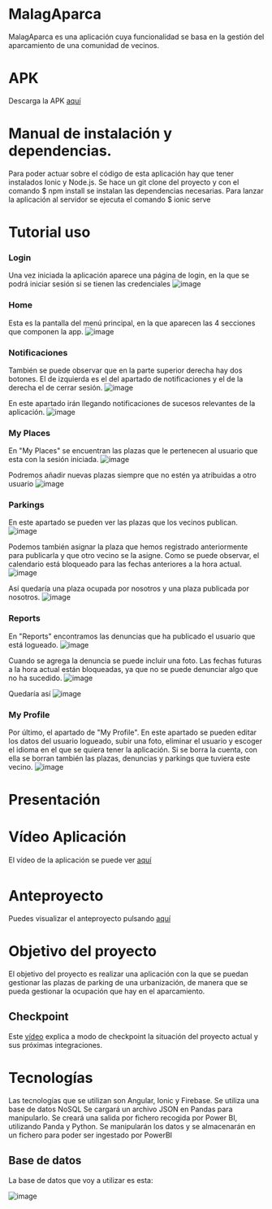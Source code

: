 # MalagAparca
MalagAparca es una aplicación cuya funcionalidad se basa en la gestión del aparcamiento de una comunidad de vecinos.

# APK
Descarga la APK [aquí](https://drive.google.com/file/d/1LEWmO7UUG2aIfLN5RnxTLxkPvpzd3JO8/view?usp=drive_link)


# Manual de instalación y dependencias.
Para poder actuar sobre el código de esta aplicación hay que tener instalados Ionic y Node.js. 
Se hace un git clone del proyecto y con el comando $ npm install se instalan las dependencias necesarias. 
Para lanzar la aplicación al servidor se ejecuta el comando $ ionic serve

# Tutorial uso

### Login
Una vez iniciada la aplicación aparece una página de login, en la que se podrá iniciar sesión si se tienen las credenciales 
![image](https://github.com/diegorodrii/MalagAparca/assets/91873618/2a2c1ad1-4937-4107-94d7-3319f1dfa5b6)

### Home
Esta es la pantalla del menú principal, en la que aparecen las 4 secciones que componen la app.
![image](https://github.com/diegorodrii/MalagAparca/assets/91873618/b80eec0d-8b98-4bd4-8f3c-82471d80cb32)

### Notificaciones
También se puede observar que en la parte superior derecha hay dos botones. El de izquierda es el del apartado de notificaciones y el de la derecha el de cerrar sesión. 
![image](https://github.com/diegorodrii/MalagAparca/assets/91873618/db55bb82-aa8d-4a89-a4b9-dfac18a4c198)

En este apartado irán llegando notificaciones de sucesos relevantes de la aplicación.
![image](https://github.com/diegorodrii/MalagAparca/assets/91873618/9bdefd70-47bb-46a3-8531-1771507e0018)

### My Places 
En "My Places" se encuentran las plazas que le pertenecen al usuario que esta con la sesión iniciada. 
![image](https://github.com/diegorodrii/MalagAparca/assets/91873618/afe3f7cd-c07e-4dfc-8c90-777f2a0fa206)

Podremos añadir nuevas plazas siempre que no estén ya atribuidas a otro usuario 
![image](https://github.com/diegorodrii/MalagAparca/assets/91873618/ab0e848e-5277-499a-8406-e52e4fcb7f4e)


### Parkings 
En este apartado se pueden ver las plazas que los vecinos publican. 
![image](https://github.com/diegorodrii/MalagAparca/assets/91873618/46f3a1a5-c0a5-42d7-b5d9-083d5f9cdfc4)

Podemos también asignar la plaza que hemos registrado anteriormente para publicarla y que otro vecino se la asigne. Como se puede observar, el calendario está bloqueado para las fechas anteriores a la hora actual.
![image](https://github.com/diegorodrii/MalagAparca/assets/91873618/ba01a9ee-16c1-4aae-a351-b84926fba270)

Así quedaría una plaza ocupada por nosotros y una plaza publicada por nosotros.
![image](https://github.com/diegorodrii/MalagAparca/assets/91873618/ebbecc57-dc57-481e-a191-62f380775bed)

### Reports
En "Reports" encontramos las denuncias que ha publicado el usuario que está logueado. 
![image](https://github.com/diegorodrii/MalagAparca/assets/91873618/4b518943-5344-4921-af1d-3e56b58ee01e)

Cuando se agrega la denuncia se puede incluir una foto. Las fechas futuras a la hora actual están bloqueadas, ya que no se puede denunciar algo que no ha sucedido.
![image](https://github.com/diegorodrii/MalagAparca/assets/91873618/ca03afc4-6ab8-4dc5-b498-4c789add08f6)

Quedaría así
![image](https://github.com/diegorodrii/MalagAparca/assets/91873618/b3d3edf9-4dbe-4519-8261-cba6f4c6698c)

### My Profile
Por último, el apartado de "My Profile". En este apartado se pueden editar los datos del usuario logueado, subir una foto, eliminar el usuario y escoger el idioma en el que se quiera tener la aplicación. Si se borra la cuenta, con ella se borran también las plazas, denuncias y parkings que tuviera este vecino.
![image](https://github.com/diegorodrii/MalagAparca/assets/91873618/32a07bbb-c56f-488a-a29f-70f6f41c28fb)

# Presentación 

# Vídeo Aplicación
El vídeo de la aplicación se puede ver [aquí](https://www.youtube.com/watch?v=_IFXb1Pl5aY&ab_channel=DiegoRodr%C3%ADguezBarcos)

# Anteproyecto
Puedes visualizar el anteproyecto pulsando [aquí](https://www.figma.com/file/bhbYEQFqAV6pZjXq9aW23T/MalagAparca?node-id=0%3A1&t=SBwDo5IEAK5LKLib-1)

# Objetivo del proyecto
El objetivo del proyecto es realizar una aplicación con la que se puedan gestionar las plazas de parking de una urbanización, de manera que se pueda gestionar la ocupación que hay en el aparcamiento. 

## Checkpoint
Este [vídeo](https://youtu.be/cBVhDWv6M8A) explica a modo de checkpoint la situación del proyecto actual y sus próximas integraciones.


# Tecnologías
Las tecnologías que se utilizan son Angular, Ionic y Firebase. Se utiliza una base de datos NoSQL
Se cargará un archivo JSON en Pandas para manipularlo. Se creará una salida por fichero recogida por Power BI, utilizando Panda y Python. Se manipularán los datos y se almacenarán en un fichero para poder ser ingestado por PowerBI

## Base de datos
La base de datos que voy a utilizar es esta:

![image](https://user-images.githubusercontent.com/91873618/231391698-ce18362e-a198-472b-9ae0-d905ff01e6f8.png)


#
